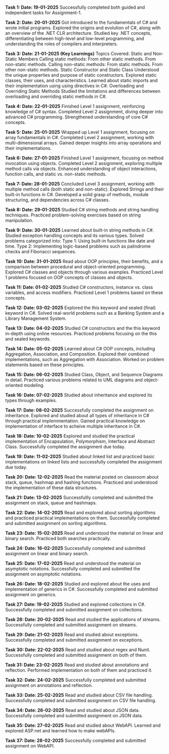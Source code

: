 **Task 1: Date: 19-01-2025**
Successfully completed both guided and independent tasks for Assignment-1.

**Task 2: Date: 20-01-2025**
Got introduced to the fundamentals of C# and wrote initial programs.
Explored the origins and evolution of C#, along with an overview of the .NET CLR architecture.
Studied key .NET concepts, differentiating between high-level and low-level programming, and understanding the roles of compilers and interpreters.

**Task 3: Date: 21-01-2025 (Key Learnings)**
Topics Covered:
Static and Non-Static Members
Calling static methods:
From other static methods.
From non-static methods.
Calling non-static methods:
From static methods.
From other non-static methods.
Static Constructor and Static Class
Understood the unique properties and purpose of static constructors.
Explored static classes, their uses, and characteristics.
Learned about static imports and their implementation using using directives in C#.
Overloading and Overriding Static Methods
Studied the limitations and differences between overloading and overriding static methods in C#.

**Task 4: Date: 22-01-2025**
Finished Level 1 assignment, reinforcing knowledge of C# syntax.
Completed Level 2 assignment, diving deeper into advanced C# programming.
Strengthened understanding of core C# concepts.

**Task 5: Date: 25-01-2025**
Wrapped up Level 1 assignment, focusing on array fundamentals in C#.
Completed Level 2 assignment, working with multi-dimensional arrays.
Gained deeper insights into array operations and their implementations.

**Task 6: Date: 27-01-2025**
Finished Level 1 assignment, focusing on method invocation using objects.
Completed Level 2 assignment, exploring multiple method calls via objects.
Enhanced understanding of object interactions, function calls, and static vs. non-static methods.

**Task 7: Date: 28-01-2025**
Concluded Level 3 assignment, working with multiple method calls (both static and non-static).
Explored Strings and their built-in functions in C#.
Developed a solid grasp of methods, module structuring, and dependencies across C# classes.

**Task 8: Date: 29-01-2025**
Studied C# string methods and string handling techniques.
Practiced problem-solving exercises based on string manipulation.

**Task 9: Date: 30-01-2025**
Learned about built-in string methods in C#.
Studied exception handling concepts and its various types.
Solved problems categorized into:
Type 1: Using built-in functions like date and time.
Type 2: Implementing logic-based problems such as palindrome checks and Fibonacci sequences.

**Task 10: Date: 31-01-2025**
Read about OOP principles, their benefits, and a comparison between procedural and object-oriented programming.
Explored C# classes and objects through various examples.
Practiced Level 1 problems focused on OOP concepts of classes and objects.

**Task 11: Date: 01-02-2025**
Studied C# constructors, instance vs. class variables, and access modifiers.
Practiced Level 1 problems based on these concepts.

**Task 12: Date: 03-02-2025**
Explored the this keyword and sealed (final) keyword in C#.
Solved real-world problems such as a Banking System and a Library Management System.

**Task 13: Date: 04-02-2025**
Studied C# constructors and the this keyword in-depth using online resources.
Practiced problems focusing on the this and sealed keywords.

**Task 14: Date: 05-02-2025**
Learned about C# OOP concepts, including Aggregation, Association, and Composition.
Explored their combined implementations, such as Aggregation with Association.
Worked on problem statements based on these principles.

**Task 15: Date: 06-02-2025**
Studied Class, Object, and Sequence Diagrams in detail.
Practiced various problems related to UML diagrams and object-oriented modeling.

**Task 16: Date: 07-02-2025**
Studied about inheritance and explored its types through examples.

**Task 17: Date: 08-02-2025**
Successfully completed the assignment on inheritance.
Explored and studied about all types of inheritance in C# through practical implemmentation.
Gained practical knowledge on implementation of interface to acheive multiple inheritance in C#.

**Task 18: Date: 10-02-2025**
Explored and studied the practical implementation of Encapsulation, Polymorphism, Interface and Abstract Class.
Successfully completed the assignment due today.

**Task 19: Date: 11-02-2025**
Studied about linked list and practiced basic implementations on linked lists and successfully completed the assignment due today.

**Task 20: Date: 12-02-2025**
Read the material posted on classroom about stack, queue, hashmap and hashing functions.
Practiced and understood the implementation of these data structures.

**Task 21: Date: 13-02-2025**
Successfullly completed and submitted the assignment on stack, queue and hashmaps.

**Task 22: Date: 14-02-2025**
Read and explored about sorting algorithms and practiced practical implementations on them.
Successfully completed and submitted assignment on sorting algorithms.

**Task 23: Date: 15-02-2025**
Read and understood the material on linear and binary search.
Practiced both searches practically.

**Task 24: Date: 16-02-2025**
Successfully completed and submitted assignment on linear and binary search.

**Task 25: Date: 17-02-2025**
Read and understood the material on asymptotic notations.
Successfully completed and submitted the assignment on asymptotic notations.

**Task 26: Date: 18-02-2025**
Studied and explored about the uses and implementation of generics in C#.
Successfully completed and submitted assignment on generics.

**Task 27: Date: 19-02-2025**
Studied and explored collections in C#.
Successfully completed and submitted assignment on collections.

**Task 28: Date: 20-02-2025**
Read and studied the applications of streams.
Successfully completed and submitted assignment on streams.

**Task 29: Date: 21-02-2025**
Read and studied about exceptions.
Successfully completed and submitted assignment on exceptions. 

**Task 30: Date: 22-02-2025**
Read and studied about regex and Nunit.
Successfully completed and submitted assignment on both of them. 

**Task 31: Date: 23-02-2025**
Read and studied about annotations and reflection.
Performed implementation on both of them and practiced it. 

**Task 32: Date: 24-02-2025**
Successfully completed and submitted assignment on annotations and reflection.

**Task 33: Date: 25-02-2025**
Read and studied about CSV file handling.
Successfully completed and submitted assignment on CSV file handling.

**Task 34: Date: 26-02-2025**
Read and studied about JSON data.
Successfully completed and submitted assignment on JSON data. 

**Task 35: Date: 27-02-2025**
Read and studied about WebAPI.
Learned and explored ASP.net and learned how to make webAPIs.

**Task 37: Date: 28-02-2025**
Successfully completed and submitted assignment on WebAPI. 
